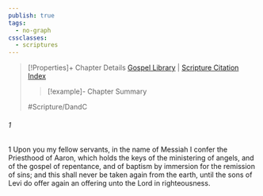 ```yaml
---
publish: true
tags:
  - no-graph
cssclasses:
  - scriptures
---
```

>[!Properties]+ Chapter Details
>[Gospel Library](https://churchofjesuschrist.org/study/scriptures/dc-testament/dc/13?lang=eng)    |    [Scripture Citation Index](https://scriptures.byu.edu/#12e0d::c12e0d)
>>[!example]- Chapter Summary
>> 
> 
>
>#Scripture/DandC
###### 1
1 Upon you my fellow servants, in the name of Messiah I confer the Priesthood of Aaron, which holds the keys of the ministering of angels, and of the gospel of repentance, and of baptism by immersion for the remission of sins; and this shall never be taken again from the earth, until the sons of Levi do offer again an offering unto the Lord in righteousness.

